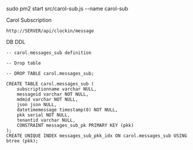 sudo pm2 start src/carol-sub.js --name carol-sub

Carol Subscription

```
http://SERVER/api/clockin/message
```

DB DDL
```
-- carol.messages_sub definition

-- Drop table

-- DROP TABLE carol.messages_sub;

CREATE TABLE carol.messages_sub (
	subscriptionname varchar NULL,
	messageid varchar NOT NULL,
	mdmid varchar NOT NULL,
	json json NULL,
	datetimemessage timestamp(0) NOT NULL,
	pkk serial NOT NULL,
	tenantid varchar NULL,
	CONSTRAINT messages_sub_pk PRIMARY KEY (pkk)
);
CREATE UNIQUE INDEX messages_sub_pkk_idx ON carol.messages_sub USING btree (pkk);
```
